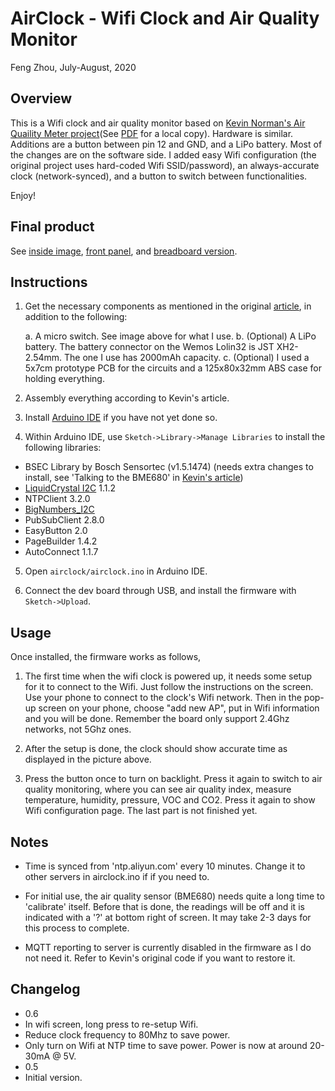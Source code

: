 # AirClock - Wifi Clock and Air Quality Monitor

Feng Zhou, July-August, 2020

## Overview

This is a Wifi clock and air quality monitor based on [Kevin Norman's Air Quaility Meter project](https://kn100.me/where-embedded-meets-the-internet-building-your-own-air-quality-meter/)(See [PDF](hardware.pdf) for a local copy).  Hardware is similar. Additions are a button between pin 
12 and GND, and a LiPo battery. Most of the changes are on the software side. I added easy 
Wifi configuration (the original project uses hard-coded Wifi SSID/password), an always-accurate clock 
(network-synced), and a button to switch between functionalities.

Enjoy!

## Final product

See [inside image](doc/AirClock_1.jpg), [front panel](doc/AirClock_2.jpg), and [breadboard version](doc/AirClock_breadboard.jpg).

## Instructions

1. Get the necessary components as mentioned in the original [article](hardware.pdf), in addition to the
   following:

   a. A micro switch. See image above for what I use.
   b. (Optional) A LiPo battery. The battery connector on the Wemos Lolin32 is JST XH2-2.54mm. The one I use has 2000mAh capacity.
   c. (Optional) I used a 5x7cm prototype PCB for the circuits and a 125x80x32mm ABS case for holding everything.

2. Assembly everything according to Kevin's article.

3. Install [Arduino IDE](https://www.arduino.cc/en/main/software) if you have not yet done so.

4. Within Arduino IDE, use `Sketch->Library->Manage Libraries` to install the following libraries:
  * BSEC Library by Bosch Sensortec (v1.5.1474) (needs extra changes to install, see 'Talking to the BME680' in [Kevin's article](https://kn100.me/where-embedded-meets-the-internet-building-your-own-air-quality-meter/))
  * [LiquidCrystal I2C](https://github.com/fdebrabander/Arduino-LiquidCrystal-I2C-library) 1.1.2
  * NTPClient 3.2.0
  * [BigNumbers_I2C](https://github.com/Anush-DP/BigNumbers_I2C)
  * PubSubClient 2.8.0
  * EasyButton 2.0
  * PageBuilder 1.4.2
  * AutoConnect 1.1.7

5. Open `airclock/airclock.ino` in Arduino IDE.

6. Connect the dev board through USB, and install the firmware with `Sketch->Upload`.

## Usage

Once installed, the firmware works as follows,

1. The first time when the wifi clock is powered up, it needs some setup for it to connect
   to the Wifi. Just follow the instructions on the screen. Use your phone to connect to the
   clock's Wifi network. Then in the pop-up screen on your phone, choose "add new AP", put in
   Wifi information and you will be done. Remember the board only support 2.4Ghz networks, 
   not 5Ghz ones.

2. After the setup is done, the clock should show accurate time as displayed in the picture
   above. 

3. Press the button once to turn on backlight. Press it again to switch to air quality 
monitoring, where you can see air quality index, measure temperature, humidity, pressure, 
VOC and CO2. Press it again to show Wifi configuration page. The last part is not finished 
yet.

## Notes
 
 * Time is synced from 'ntp.aliyun.com' every 10 minutes. Change it to other servers in airclock.ino if
   if you need to.

 * For initial use, the air quality sensor (BME680) needs quite a long time to 'calibrate' itself.
   Before that is done, the readings will be off and it is indicated with a '?' at bottom right 
   of screen. It may take 2-3 days for this process to complete.
   
 * MQTT reporting to server is currently disabled in the firmware as I do not need it. Refer to 
   Kevin's original code if you want to restore it.

## Changelog

 * 0.6
  * In wifi screen, long press to re-setup Wifi.
  * Reduce clock frequency to 80Mhz to save power.
  * Only turn on Wifi at NTP time to save power. Power is now at around 20-30mA @ 5V.
 * 0.5
  * Initial version.